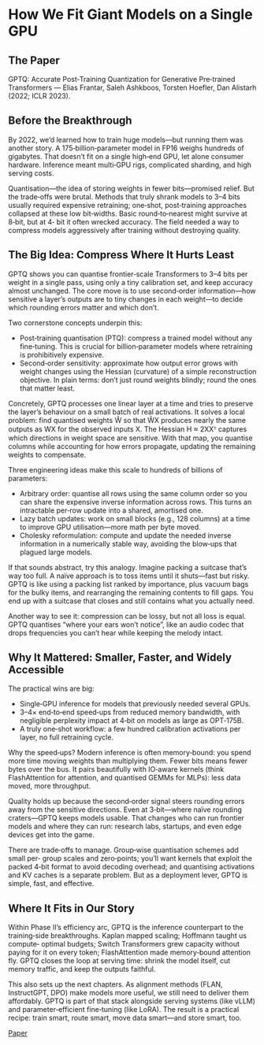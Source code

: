 # How We Fit Giant Models on a Single GPU

## The Paper

GPTQ: Accurate Post‑Training Quantization for Generative Pre‑trained
Transformers — Elias Frantar, Saleh Ashkboos, Torsten Hoefler, Dan Alistarh
(2022; ICLR 2023).

## Before the Breakthrough

By 2022, we’d learned how to train huge models—but running them was another
story. A 175‑billion‑parameter model in FP16 weighs hundreds of gigabytes. That
doesn’t fit on a single high‑end GPU, let alone consumer hardware. Inference
meant multi‑GPU rigs, complicated sharding, and high serving costs.

Quantisation—the idea of storing weights in fewer bits—promised relief. But the
trade‑offs were brutal. Methods that truly shrank models to 3–4 bits usually
required expensive retraining; one‑shot, post‑training approaches collapsed at
these low bit‑widths. Basic round‑to‑nearest might survive at 8‑bit, but at 4‑
bit it often wrecked accuracy. The field needed a way to compress models
aggressively after training without destroying quality.

## The Big Idea: Compress Where It Hurts Least

GPTQ shows you can quantise frontier‑scale Transformers to 3–4 bits per weight
in a single pass, using only a tiny calibration set, and keep accuracy almost
unchanged. The core move is to use second‑order information—how sensitive a
layer’s outputs are to tiny changes in each weight—to decide which rounding
errors matter and which don’t.

Two cornerstone concepts underpin this:

- Post‑training quantisation (PTQ): compress a trained model without any
  fine‑tuning. This is crucial for billion‑parameter models where retraining is
  prohibitively expensive.
- Second‑order sensitivity: approximate how output error grows with weight
  changes using the Hessian (curvature) of a simple reconstruction objective.
  In plain terms: don’t just round weights blindly; round the ones that matter
  least.

Concretely, GPTQ processes one linear layer at a time and tries to preserve the
layer’s behaviour on a small batch of real activations. It solves a local
problem: find quantised weights Ŵ so that ŴX produces nearly the same outputs
as WX for the observed inputs X. The Hessian H ≈ 2XXᵀ captures which directions
in weight space are sensitive. With that map, you quantise columns while
accounting for how errors propagate, updating the remaining weights to
compensate.

Three engineering ideas make this scale to hundreds of billions of parameters:

- Arbitrary order: quantise all rows using the same column order so you can
  share the expensive inverse information across rows. This turns an intractable
  per‑row update into a shared, amortised one.
- Lazy batch updates: work on small blocks (e.g., 128 columns) at a time to
  improve GPU utilisation—more math per byte moved.
- Cholesky reformulation: compute and update the needed inverse information in a
  numerically stable way, avoiding the blow‑ups that plagued large models.

If that sounds abstract, try this analogy. Imagine packing a suitcase that’s
way too full. A naïve approach is to toss items until it shuts—fast but risky.
GPTQ is like using a packing list ranked by importance, plus vacuum bags for
the bulky items, and rearranging the remaining contents to fill gaps. You end
up with a suitcase that closes and still contains what you actually need.

Another way to see it: compression can be lossy, but not all loss is equal.
GPTQ quantises “where your ears won’t notice”, like an audio codec that drops
frequencies you can’t hear while keeping the melody intact.

## Why It Mattered: Smaller, Faster, and Widely Accessible

The practical wins are big:

- Single‑GPU inference for models that previously needed several GPUs.
- 3–4× end‑to‑end speed‑ups from reduced memory bandwidth, with negligible
  perplexity impact at 4‑bit on models as large as OPT‑175B.
- A truly one‑shot workflow: a few hundred calibration activations per layer,
  no full retraining cycle.

Why the speed‑ups? Modern inference is often memory‑bound: you spend more time
moving weights than multiplying them. Fewer bits means fewer bytes over the bus.
It pairs beautifully with IO‑aware kernels (think FlashAttention for attention,
and quantised GEMMs for MLPs): less data moved, more throughput.

Quality holds up because the second‑order signal steers rounding errors away
from the sensitive directions. Even at 3‑bit—where naïve rounding craters—GPTQ
keeps models usable. That changes who can run frontier models and where they can
run: research labs, startups, and even edge devices get into the game.

There are trade‑offs to manage. Group‑wise quantisation schemes add small per‑
group scales and zero‑points; you’ll want kernels that exploit the packed 4‑bit
format to avoid decoding overhead; and quantising activations and KV caches is a
separate problem. But as a deployment lever, GPTQ is simple, fast, and
effective.

## Where It Fits in Our Story

Within Phase II’s efficiency arc, GPTQ is the inference counterpart to the
training‑side breakthroughs. Kaplan mapped scaling; Hoffmann taught us compute‑
optimal budgets; Switch Transformers grew capacity without paying for it on
every token; FlashAttention made memory‑bound attention fly. GPTQ closes the
loop at serving time: shrink the model itself, cut memory traffic, and keep the
outputs faithful.

This also sets up the next chapters. As alignment methods (FLAN, InstructGPT,
DPO) make models more useful, we still need to deliver them affordably. GPTQ is
part of that stack alongside serving systems (like vLLM) and parameter‑efficient
fine‑tuning (like LoRA). The result is a practical recipe: train smart, route
smart, move data smart—and store smart, too.

[Paper](llm_papers_syllabus/GPTQ_Accurate_Post_Training_Quant_Frantar_2022.pdf)

